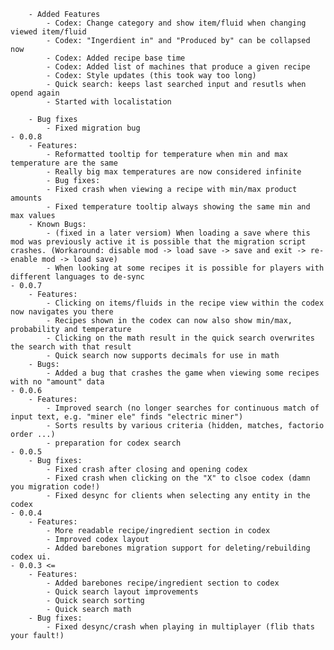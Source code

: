         - Added Features
            - Codex: Change category and show item/fluid when changing viewed item/fluid
            - Codex: "Ingerdient in" and "Produced by" can be collapsed now
            - Codex: Added recipe base time
            - Codex: Added list of machines that produce a given recipe
            - Codex: Style updates (this took way too long)
            - Quick search: keeps last searched input and resutls when opend again
            - Started with localistation

        - Bug fixes
            - Fixed migration bug
    - 0.0.8
        - Features:
            - Reformatted tooltip for temperature when min and max temperature are the same
            - Really big max temperatures are now considered infinite
            - Bug fixes:
            - Fixed crash when viewing a recipe with min/max product amounts
            - Fixed temperature tooltip always showing the same min and max values
        - Known Bugs:
            - (fixed in a later versiom) When loading a save where this mod was previously active it is possible that the migration script crashes. (Workaround: disable mod -> load save -> save and exit -> re-enable mod -> load save) 
            - When looking at some recipes it is possible for players with different languages to de-sync
    - 0.0.7
        - Features:
            - Clicking on items/fluids in the recipe view within the codex now navigates you there
            - Recipes shown in the codex can now also show min/max, probability and temperature
            - Clicking on the math result in the quick search overwrites the search with that result
            - Quick search now supports decimals for use in math
        - Bugs:
            - Added a bug that crashes the game when viewing some recipes with no "amount" data
    - 0.0.6
        - Features:
            - Improved search (no longer searches for continuous match of input text, e.g. "miner ele" finds "electric miner")
            - Sorts results by various criteria (hidden, matches, factorio order ...)
            - preparation for codex search
    - 0.0.5
        - Bug fixes:
            - Fixed crash after closing and opening codex
            - Fixed crash when clicking on the "X" to clsoe codex (damn you migration code!)
            - Fixed desync for clients when selecting any entity in the codex
    - 0.0.4
        - Features:
            - More readable recipe/ingredient section in codex
            - Improved codex layout
            - Added barebones migration support for deleting/rebuilding codex ui.
    - 0.0.3 <=
        - Features:
            - Added barebones recipe/ingredient section to codex
            - Quick search layout improvements
            - Quick search sorting
            - Quick search math
        - Bug fixes:
            - Fixed desync/crash when playing in multiplayer (flib thats your fault!)

